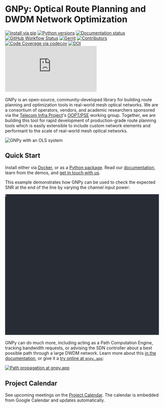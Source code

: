 # GNPy: Optical Route Planning and DWDM Network Optimization

[![Install via pip](https://img.shields.io/pypi/v/gnpy)](https://pypi.org/project/gnpy/)
[![Python versions](https://img.shields.io/pypi/pyversions/gnpy)](https://pypi.org/project/gnpy/)
[![Documentation status](https://readthedocs.org/projects/gnpy/badge/?version=master)](http://gnpy.readthedocs.io/en/master/?badge=master)
[![GitHub Workflow Status](https://img.shields.io/github/actions/workflow/status/Telecominfraproject/oopt-gnpy/main.yml)](https://github.com/Telecominfraproject/oopt-gnpy/actions/workflows/main.yml)
[![Gerrit](https://img.shields.io/badge/patches-via%20Gerrit-blue)](https://review.gerrithub.io/q/project:Telecominfraproject/oopt-gnpy+is:open)
[![Contributors](https://img.shields.io/github/contributors-anon/Telecominfraproject/oopt-gnpy)](https://github.com/Telecominfraproject/oopt-gnpy/graphs/contributors)
[![Code Coverage via codecov](https://img.shields.io/codecov/c/github/Telecominfraproject/oopt-gnpy)](https://codecov.io/gh/Telecominfraproject/oopt-gnpy)
[![DOI](https://zenodo.org/badge/DOI/10.5281/zenodo.3458319.svg)](https://doi.org/10.5281/zenodo.3458319)
[![Matrix chat](https://img.shields.io/matrix/oopt-gnpy:matrix.org)](https://matrix.to/#/%23oopt-gnpy%3Amatrix.org?via=matrix.org)

GNPy is an open-source, community-developed library for building route planning and optimization tools in real-world mesh optical networks.
We are a consortium of operators, vendors, and academic researchers sponsored via the [Telecom Infra Project](http://telecominfraproject.com)'s [OOPT/PSE](https://telecominfraproject.com/open-optical-packet-transport) working group.
Together, we are building this tool for rapid development of production-grade route planning tools which is easily extensible to include custom network elements and performant to the scale of real-world mesh optical networks.

![GNPy with an OLS system](docs/images/GNPy-banner.png)

## Quick Start

Install either via [Docker](https://gnpy.readthedocs.io/en/master/install.html#using-prebuilt-docker-images), or as a [Python package](https://gnpy.readthedocs.io/en/master/install.html#using-python-on-your-computer).
Read our [documentation](https://gnpy.readthedocs.io/), learn from the demos, and [get in touch with us](https://github.com/Telecominfraproject/oopt-gnpy/discussions).

This example demonstrates how GNPy can be used to check the expected SNR at the end of the line by varying the channel input power:

![Running a simple simulation example](docs/images/gnpy-transmission-example.svg)

GNPy can do much more, including acting as a Path Computation Engine, tracking bandwidth requests, or advising the SDN controller about a best possible path through a large DWDM network.
Learn more about this [in the documentation](https://gnpy.readthedocs.io/), or give it a [try online at `gnpy.app`](https://gnpy.app/):

[![Path propagation at gnpy.app](docs/images/2022-04-12-gnpy-app.png)](https://gnpy.app/)

## Project Calendar

See upcoming meetings on the [Project Calendar](https://telecominfraproject.github.io/oopt-gnpy/calendar.html). The calendar is embedded from Google Calendar and updates automatically.
